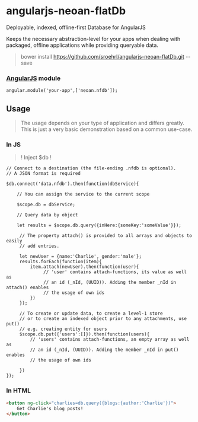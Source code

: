 # angularjs-neoan-flatDb

Deployable, indexed, offline-first Database for AngularJS

Keeps the necessary abstraction-level for your apps when dealing with packaged, 
offline applications while providing queryable data.

>bower install https://github.com/sroehrl/angularjs-neoan-flatDb.git --save

###  [AngularJS](https://angularjs.org) module

```
angular.module('your-app',['neoan.nfdb']);
```

## Usage

>The usage depends on your type of application and differs greatly.
>This is just a very basic demonstration based on a common use-case.

### In JS
>! Inject $db !

```JS
// Connect to a destination (the file-ending .nfdb is optional). 
// A JSON format is required

$db.connect('data.nfdb').then(function(dbService){
    
    // You can assign the service to the current scope
    
    $scope.db = dbService;
    
    // Query data by object
    
    let results = $scope.db.query({inHere:{someKey:'someValue'}});        
            
     // The property attach() is provided to all arrays and objects to easily 
     // add entries.
     
     let newUser = {name:'Charlie', gender:'male'};
     results.forEach(function(item){
         item.attach(newUser).then(function(user){
              // 'user' contains attach-functions, its value as well as 
              // an id (_nId, (UUID)). Adding the member _nId in attach() enables 
              // the usage of own ids
         })
     });
     
     // To create or update data, to create a level-1 store 
     // or to create an indexed object prior to any attachments, use put()
     // e.g. creating entity for users
     $scope.db.put({'users':[]}).then(function(users){
         // 'users' contains attach-functions, an empty array as well as 
         // an id (_nId, (UUID)). Adding the member _nId in put() enables 
         // the usage of own ids
         
     })
});
```

### In HTML

```HTML
<button ng-click="charlies=db.query({blogs:{author:'Charlie'})">
    Get Charlie's blog posts! 
</button>
```
